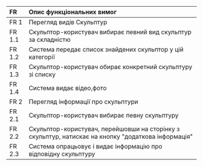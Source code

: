 |FR | Опис функціональних вимог | 
|:-------|:------------|
|FR 1    | Перегляд видів Скульптур  | 
|FR 1.1| Скульптор-користувач вибирає певний вид скульптур за складністю|
|FR 1.2 | Система передає список знайдених скульптор у цій категорії|  
|FR 1.3|Скульптор-користувач обирає конкретний скульптуру зі списку |
|FR 1.4|Система видає відео,фото  |
|FR 2    | Перегляд інформації про скульптури  | 
|FR 2.1| Скульптор-користувач вибирає певну скульптуру|
|FR 2.2 | Скульптор-користувач, перейшовши на сторінку з скульптур, натискає на кнопку "додаткова інформація"|  
|FR 2.3 | Система опрацьовує  і видає інформацію про відповідну скульптуру|  


